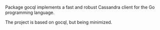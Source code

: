 Package gocql implements a fast and robust Cassandra client for the Go programming language.

The project is based on gocql, but being minimized.

